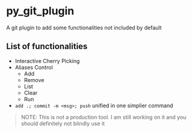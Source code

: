 ﻿# py_git_plugin

A git plugin to add some functionalities not included by default

## List of functionalities

- Interactive Cherry Picking
- Aliases Control
  - Add
  - Remove
  - List
  - Clear
  - Run
- `add .; commit -m <msg>; push` unified in one simplier command

> NOTE: This is not a production tool. I am still working on it and you should definitely not blindly use it
